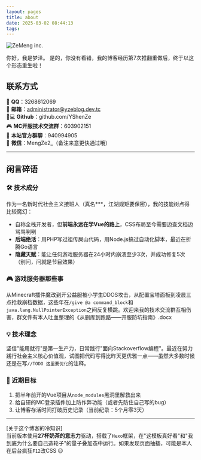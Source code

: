```yaml
---
layout: pages
title: about
date: 2025-03-02 08:44:13
tags:
---
```


![ZeMeng inc.][1]

你好，我是梦泽。
是的，你没有看错，我的博客经历第7次推翻重做后，终于以这个形态重生啦！

## 联系方式
🚀 **QQ**：3268612069  
📮 **邮箱**：administrator@yzeblog.dev.tc  
👨💻 **Github**：github.com/YShenZe  
🎮 **MC开服技术交流群**：603902151  
💬 **本站官方群聊**：940994905  
📱 **微信**：MengZe2_（备注来意更快通过哦）

---

## 闲言碎语

### 🛠️ 技术成分
作为一名新时代社会主义接班人（真名***，江湖规矩要保密），我的技能树点得比较魔幻：  
- 自称全栈开发者，但**前端永远在学Vue的路上**，CSS布局至今需要边查文档边骂骂咧咧  
- **后端绝活**：用PHP写过祖传屎山代码，用Node.js搞过自动化脚本，最近在折腾Go语言  
- **隐藏天赋**：能让任何游戏服务器在24小时内崩溃至少3次，并成功修复5次（别问，问就是节目效果）

### 🎮 游戏服务器那些事
从Minecraft插件魔改到开公益服被小学生DDOS攻击，从配置宝塔面板到凌晨三点抢救崩档数据，这些年在`/give @a command_block`和`java.lang.NullPointerException`之间反复横跳。欢迎来我的技术交流群互相伤害，群文件有本人吐血整理的《从删库到跑路——开服防坑指南》.docx

### 💡 技术理念
坚信"能用就行"是第一生产力，日常践行"面向Stackoverflow编程"。最近在努力践行社会主义核心价值观，试图把代码写得比昨天更优雅一点——虽然大多数时候还是在写`//TODO 这里要优化`的注释。

### 🎯 近期目标
1. 把半年前开的Vue项目从`node_modules`黑洞里解救出来  
2. 给自研的MC登录插件加上防作弊功能（或者先防住自己写的bug）  
3. 让博客存活时间打破历史记录（当前纪录：5个月零3天）

---

[关于这个博客的冷知识]  
当前版本使用**27杯奶茶的意志力**驱动，搭载了`Hexo`框架，在"这模板真好看"和"我到底为什么要自己造轮子"的量子叠加态中运行。如果发现页面抽搐，可能是本人在后台疯狂`F12`改CSS 😉

  [1]: https://cdn.mengze.vip/gh/YShenZe/Blog-Static-Resource@main/images/IMG_20250222_232809.jpg
